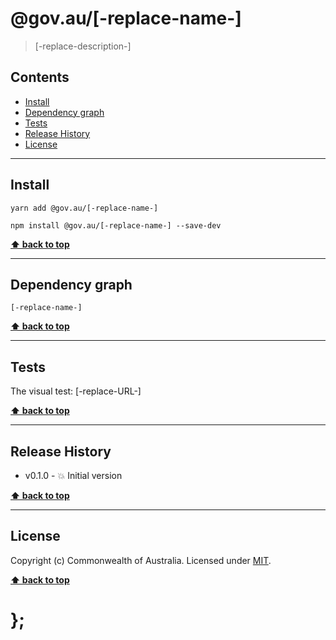 @gov.au/[-replace-name-]
============

> [-replace-description-]


## Contents

* [Install](#install)
* [Dependency graph](#dependency-graph)
* [Tests](#tests)
* [Release History](#release-history)
* [License](#license)


----------------------------------------------------------------------------------------------------------------------------------------------------------------


## Install


```shell
yarn add @gov.au/[-replace-name-]
```

```shell
npm install @gov.au/[-replace-name-] --save-dev
```


**[⬆ back to top](#contents)**


----------------------------------------------------------------------------------------------------------------------------------------------------------------


## Dependency graph

```shell
[-replace-name-]
```


**[⬆ back to top](#contents)**


----------------------------------------------------------------------------------------------------------------------------------------------------------------


## Tests

The visual test: [-replace-URL-]


**[⬆ back to top](#contents)**


----------------------------------------------------------------------------------------------------------------------------------------------------------------


## Release History

* v0.1.0 - 💥 Initial version


**[⬆ back to top](#contents)**


----------------------------------------------------------------------------------------------------------------------------------------------------------------


## License

Copyright (c) Commonwealth of Australia.
Licensed under [MIT](https://raw.githubusercontent.com/govau/design-system-components/packages/core/master/LICENSE).


**[⬆ back to top](#contents)**

# };

